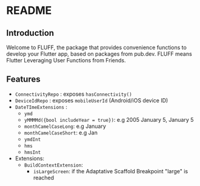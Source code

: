 # README

## Introduction
Welcome to FLUFF, the package that provides convenience functions to develop your Flutter app, based on packages from pub.dev.
FLUFF means Flutter Leveraging User Functions from Friends.

## Features
 - `ConnectivityRepo` : exposes `hasConnectivity()`
 - `DeviceIdRepo` : exposes `mobileUserId` (Android/iOS device ID)
 - `DateTImeExtensions` :
    - `ymd`
    - `yMMMMd({bool includeYear = true})`: e.g 2005 January 5, January 5
    - `monthCamelCaseLong`: e.g January
    - `monthCamelCaseShort`: e.g Jan
    - `ymdInt`
    - `hms`
    - `hmsInt`
 - Extensions:
    - `BuildContextExtension`:
        - `isLargeScreen`: if the Adaptative Scaffold Breakpoint "large" is reached
   